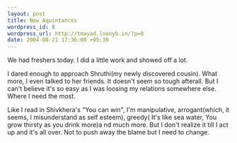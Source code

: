 ```yaml
--- 
layout: post
title: New Aquintances
wordpress_id: 8
wordpress_url: http://tmayad.loonyb.in/?p=8
date: 2004-08-21 17:36:00 +05:30
---
```

<p>We had freshers today. I did a little work and showed off a lot.</p>

<p>I dared enough to approach Shruthi(my newly discovered cousin). What more, I even talked to her friends. It doesn't seem so tough afterall. But I can't believe it's so easy as I was loosing my relations somewhere else. Where I need the most.</p>

<p>Like I read in Shivkhera's "You can win", I'm manipulative, arrogant(which, it seems, I misunderstand as self esteem), greedy( It's like sea water, You grow thirsty as you drink more)a nd much more. But I don't realize it till I act up and it's all over. Not to push away the blame but I need to change.</p>
